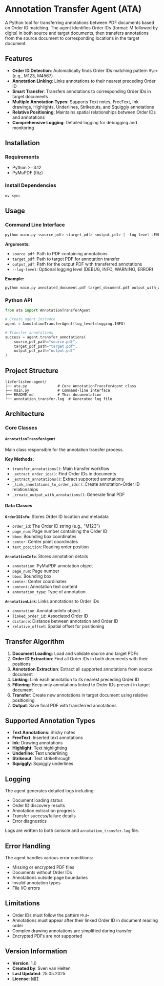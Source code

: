 # Annotation Transfer Agent (ATA)

A Python tool for transferring annotations between PDF documents based on Order ID matching. The agent identifies Order IDs (format: M followed by digits) in both source and target documents, then transfers annotations from the source document to corresponding locations in the target document.

## Features

- **Order ID Detection**: Automatically finds Order IDs matching pattern `M\d+` (e.g., M123, M4567)
- **Annotation Linking**: Links annotations to their nearest preceding Order ID
- **Smart Transfer**: Transfers annotations to corresponding Order IDs in target documents
- **Multiple Annotation Types**: Supports Text notes, FreeText, Ink drawings, Highlights, Underlines, Strikeouts, and Squiggly annotations
- **Relative Positioning**: Maintains spatial relationships between Order IDs and annotations
- **Comprehensive Logging**: Detailed logging for debugging and monitoring

## Installation

### Requirements
- Python >=3.12
- PyMuPDF (fitz)

### Install Dependencies
```bash
uv sync
```

## Usage

### Command Line Interface
```bash
python main.py <source_pdf> <target_pdf> <output_pdf> [--log-level LEVEL]
```

**Arguments:**
- `source_pdf`: Path to PDF containing annotations
- `target_pdf`: Path to target PDF for annotation transfer
- `output_pdf`: Path for the output PDF with transferred annotations
- `--log-level`: Optional logging level (DEBUG, INFO, WARNING, ERROR)

**Example:**
```bash
python main.py annotated_document.pdf target_document.pdf output_with_annotations.pdf --log-level INFO
```

### Python API
```python
from ata import AnnotationTransferAgent

# Create agent instance
agent = AnnotationTransferAgent(log_level=logging.INFO)

# Transfer annotations
success = agent.transfer_annotations(
    source_pdf_path="source.pdf",
    target_pdf_path="target.pdf", 
    output_pdf_path="output.pdf"
)
```

## Project Structure

```
lieferlisten-agent/
├── ata.py              # Core AnnotationTransferAgent class
├── main.py             # Command-line interface
├── README.md           # This documentation
└── annotation_transfer.log  # Generated log file
```

## Architecture

### Core Classes

#### `AnnotationTransferAgent`
Main class responsible for the annotation transfer process.

**Key Methods:**
- `transfer_annotations()`: Main transfer workflow
- `_extract_order_ids()`: Find Order IDs in documents
- `_extract_annotations()`: Extract supported annotations
- `_link_annotations_to_order_ids()`: Create annotation-Order ID relationships
- `_create_output_with_annotations()`: Generate final PDF

#### Data Classes

**`OrderIDInfo`**: Stores Order ID location and metadata
- `order_id`: The Order ID string (e.g., "M123")
- `page_num`: Page number containing the Order ID
- `bbox`: Bounding box coordinates
- `center`: Center point coordinates
- `text_position`: Reading order position

**`AnnotationInfo`**: Stores annotation details
- `annotation`: PyMuPDF annotation object
- `page_num`: Page number
- `bbox`: Bounding box
- `center`: Center coordinates
- `content`: Annotation text content
- `annotation_type`: Type of annotation

**`AnnotationLink`**: Links annotations to Order IDs
- `annotation`: AnnotationInfo object
- `linked_order_id`: Associated Order ID
- `distance`: Distance between annotation and Order ID
- `relative_offset`: Spatial offset for positioning

## Transfer Algorithm

1. **Document Loading**: Load and validate source and target PDFs
2. **Order ID Extraction**: Find all Order IDs in both documents with their positions
3. **Annotation Extraction**: Extract all supported annotations from source document
4. **Linking**: Link each annotation to its nearest preceding Order ID
5. **Filtering**: Keep only annotations linked to Order IDs present in target document
6. **Transfer**: Create new annotations in target document using relative positioning
7. **Output**: Save final PDF with transferred annotations

## Supported Annotation Types

- **Text Annotations**: Sticky notes
- **FreeText**: Inserted text annotations
- **Ink**: Drawing annotations
- **Highlight**: Text highlighting
- **Underline**: Text underlining
- **Strikeout**: Text strikethrough
- **Squiggly**: Squiggly underlines

## Logging

The agent generates detailed logs including:
- Document loading status
- Order ID discovery results
- Annotation extraction progress
- Transfer success/failure details
- Error diagnostics

Logs are written to both console and `annotation_transfer.log` file.

## Error Handling

The agent handles various error conditions:
- Missing or encrypted PDF files
- Documents without Order IDs
- Annotations outside page boundaries
- Invalid annotation types
- File I/O errors

## Limitations

- Order IDs must follow the pattern `M\d+`
- Annotations must appear after their linked Order ID in document reading order
- Complex drawing annotations are simplified during transfer
- Encrypted PDFs are not supported

## Version Information

- **Version**: 1.0
- **Created by**: Sven van Helten
- **Last Updated**: 25.05.2025
- **License**: [MIT](LICENSE)